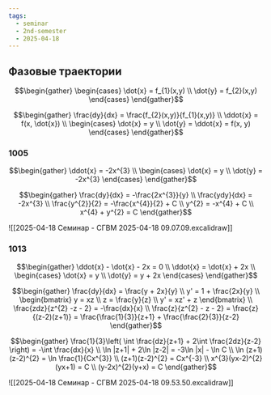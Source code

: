 ```yaml
---
tags:
  - seminar
  - 2nd-semester
  - 2025-04-18
---
```

## Фазовые траектории

$$\begin{gather}
\begin{cases}
\dot{x} = f_{1}(x,y) \\
\dot{y} = f_{2}(x,y)
\end{cases}
\end{gather}$$

$$\begin{gather}
\frac{dy}{dx} = \frac{f_{2}(x,y)}{f_{1}(x,y)} \\
\ddot{x} = f(x, \dot{x}) \\
\begin{cases}
\dot{x} = y \\
\dot{y} = \ddot{x} = f(x, y)
\end{cases}
\end{gather}$$

### 1005

$$\begin{gather}
\ddot{x} = -2x^{3} \\
\begin{cases}
\dot{x} = y \\
\dot{y} = -2x^{3}
\end{cases}
\end{gather}$$ 

$$\begin{gather}
\frac{dy}{dx} = -\frac{2x^{3}}{y} \\
\frac{ydy}{dx} = -2x^{3} \\
\frac{y^{2}}{2} = -\frac{x^{4}}{2} + C \\
y^{2} = -x^{4} + C \\
x^{4} + y^{2} = C
\end{gather}$$

![[2025-04-18 Семинар - СГВМ 2025-04-18 09.07.09.excalidraw]]

### 1013

$$\begin{gather}
\ddot{x} - \dot{x} - 2x = 0 \\
\ddot{x} = \dot{x} + 2x \\
\begin{cases}
\dot{x} = y \\
\dot{y} = y + 2x
\end{cases}
\end{gather}$$

$$\begin{gather}
\frac{dy}{dx} = \frac{y + 2x}{y} \\
y' = 1 + \frac{2x}{y} \\
\begin{bmatrix}
y = xz \\
z = \frac{y}{z} \\
y' = xz' + z
\end{bmatrix} \\
\frac{zdz}{z^{2} -z - 2} = -\frac{dx}{x} \\
\frac{z}{z^{2} - z - 2} = \frac{z}{(z-2)(z+1)} = \frac{\frac{1}{3}}{z+1} + \frac{\frac{2}{3}}{z-2}
\end{gather}$$

$$\begin{gather}
\frac{1}{3}\left( \int  \frac{dz}{z+1} + 2\int \frac{2dz}{z-2} \right)  = -\int \frac{dx}{x}  \\
\ln |z+1| + 2\ln |z-2| = -3\ln |x| - \ln C \\
\ln (z+1)(z-2)^{2} = \ln \frac{1}{Cx^{3}} \\
(z+1)(z-2)^{2} = Cx^{-3} \\
x^{3}(yx-2)^{2}(yx+1) = C \\
(y-2x)^{2}(y+x) = C
\end{gather}$$

![[2025-04-18 Семинар - СГВМ 2025-04-18 09.53.50.excalidraw]]